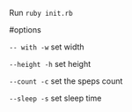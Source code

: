 Run `ruby init.rb`

#options

`-- with -w` set width

`--height -h` set height

`--count -c` set the speps count

`--sleep -s` set sleep time

